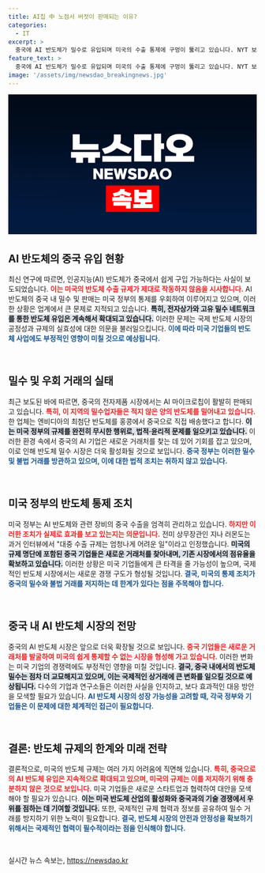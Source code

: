 ```yaml
---
title: AI칩 中 노점서 버젓이 판매되는 이유?
categories:
  - IT
excerpt: >
  중국에 AI 반도체가 밀수로 유입되며 미국의 수출 통제에 구멍이 뚫리고 있습니다. NYT 보도에 따르면, 선전 전자상가에서 밀거래가 성행하며, 미국 기업들도 걱정하는 상황입니다. 클릭하여 더 자세한 내용을 확인해보세요!
feature_text: >
  중국에 AI 반도체가 밀수로 유입되며 미국의 수출 통제에 구멍이 뚫리고 있습니다. NYT 보도에 따르면, 선전 전자상가에서 밀거래가 성행하며, 미국 기업들도 걱정하는 상황입니다. 클릭하여 더 자세한 내용을 확인해보세요!
image: '/assets/img/newsdao_breakingnews.jpg'
---
```


<p><img src="/assets/img/newsdao_breakingnews.jpg" alt="cryptoinkorea 속보" /></p>

<h2 data-ke-size="size26">AI 반도체의 중국 유입 현황</h2>

<p data-ke-size="size16">최신 연구에 따르면, 인공지능(AI) 반도체가 중국에서 쉽게 구입 가능하다는 사실이 보도되었습니다. <b><span style="color: #ee2323;">이는 미국의 반도체 수출 규제가 제대로 작동하지 않음을 시사합니다.</span></b> AI 반도체의 중국 내 밀수 및 판매는 미국 정부의 통제를 우회하여 이루어지고 있으며, 이러한 상황은 업계에서 큰 문제로 지적되고 있습니다. <b><span style="background-color: #21538527;">특히, 전자상가와 고유 밀수 네트워크를 통한 반도체 유입은 계속해서 확대되고 있습니다.</span></b> 이러한 문제는 국제 반도체 시장의 공정성과 규제의 실효성에 대한 의문을 불러일으킵니다. <b><span style="color: #1a5490;">이에 따라 미국 기업들의 반도체 사업에도 부정적인 영향이 미칠 것으로 예상됩니다.</span></b></p>

<p data-ke-size="size16">&nbsp;</p>

<h2 data-ke-size="size26">밀수 및 우회 거래의 실태</h2>

<p data-ke-size="size16">최근 보도된 바에 따르면, 중국의 전자제품 시장에서는 AI 마이크로칩이 활발히 판매되고 있습니다. <b><span style="color: #ee2323;">특히, 이 지역의 밀수업자들은 적지 않은 양의 반도체를 밀어내고 있습니다.</span></b> 한 업체는 엔비디아의 최첨단 반도체를 홍콩에서 중국으로 직접 배송했다고 합니다. <b><span style="background-color: #21538527;">이는 미국 정부의 규제를 완전히 무시한 행위로, 법적·윤리적 문제를 일으키고 있습니다.</span></b> 이러한 환경 속에서 중국의 AI 기업은 새로운 거래처를 찾는 데 있어 기회를 잡고 있으며, 이로 인해 반도체 밀수 시장은 더욱 활성화될 것으로 보입니다. <b><span style="color: #1a5490;">중국 정부는 이러한 밀수 및 불법 거래를 방관하고 있으며, 이에 대한 법적 조치는 취하지 않고 있습니다.</span></b></p>

<p data-ke-size="size16">&nbsp;</p>

<h2 data-ke-size="size26">미국 정부의 반도체 통제 조치</h2>

<p data-ke-size="size16">미국 정부는 AI 반도체와 관련 장비의 중국 수출을 엄격히 관리하고 있습니다. <b><span style="color: #ee2323;">하지만 이러한 조치가 실제로 효과를 보고 있는지는 의문입니다.</span></b> 전미 상무장관인 지나 러몬도는 과거 인터뷰에서 "대중 수출 규제는 엄청나게 어려운 일"이라고 인정했습니다. <b><span style="background-color: #21538527;">미국의 규제 명단에 포함된 중국 기업들은 새로운 거래처를 찾아내며, 기존 시장에서의 점유율을 확보하고 있습니다.</span></b> 이러한 상황은 미국 기업들에게 큰 타격을 줄 가능성이 높으며, 국제적인 반도체 시장에서는 새로운 경쟁 구도가 형성될 것입니다. <b><span style="color: #1a5490;">결국, 미국의 통제 조치가 중국의 밀수와 불법 거래를 저지하는 데 한계가 있다는 점을 주목해야 합니다.</span></b></p>

<p data-ke-size="size16">&nbsp;</p>

<h2 data-ke-size="size26">중국 내 AI 반도체 시장의 전망</h2>

<p data-ke-size="size16">중국의 AI 반도체 시장은 앞으로 더욱 확장될 것으로 보입니다. <b><span style="color: #ee2323;">중국 기업들은 새로운 거래처를 발굴하여 미국의 쉽게 통제할 수 없는 시장을 형성해 가고 있습니다.</span></b> 이러한 변화는 미국 기업의 경쟁력에도 부정적인 영향을 미칠 것입니다. <b><span style="background-color: #21538527;">결국, 중국 내에서의 반도체 밀수는 점차 더 교묘해지고 있으며, 이는 국제적인 상거래에 큰 변화를 일으킬 것으로 예상됩니다.</span></b> 다수의 기업과 연구소들은 이러한 사실을 인지하고, 보다 효과적인 대응 방안을 모색할 필요가 있습니다. <b><span style="color: #1a5490;">AI 반도체 시장의 성장 가능성을 고려할 때, 각국 정부와 기업들은 이 문제에 대한 체계적인 접근이 필요합니다.</span></b></p>

<p data-ke-size="size16">&nbsp;</p>

<h2 data-ke-size="size26">결론: 반도체 규제의 한계와 미래 전략</h2>

<p data-ke-size="size16">결론적으로, 미국의 반도체 규제는 여러 가지 어려움에 직면해 있습니다. <b><span style="color: #ee2323;">특히, 중국으로의 AI 반도체 유입은 지속적으로 확대되고 있으며, 미국의 규제는 이를 저지하기 위해 충분하지 않은 것으로 보입니다.</span></b> 미국 기업들은 새로운 스타트업과 협력하여 대안을 모색해야 할 필요가 있습니다. <b><span style="background-color: #21538527;">이는 미국 반도체 산업의 활성화와 중국과의 기술 경쟁에서 우위를 점하는 데 기여할 것입니다.</span></b> 또한, 국제적인 규제 협력과 정보를 공유하여 밀수 거래를 방지하기 위한 노력이 필요합니다. <b><span style="color: #1a5490;">결국, 반도체 시장의 안전과 안정성을 확보하기 위해서는 국제적인 협력이 필수적이라는 점을 인식해야 합니다.</span></b></p>

<p data-ke-size="size16">&nbsp;</p>
실시간 뉴스 속보는, <a href="https://newsdao.kr" rel="dofollow">https://newsdao.kr</a>


